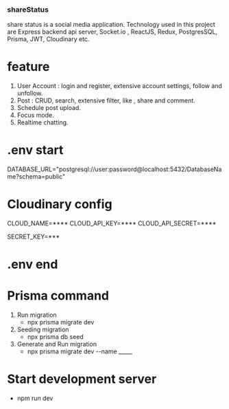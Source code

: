 ### shareStatus 
share status is a social media application. Technology used in this project are Express backend api server, Socket.io , ReactJS, Redux, PostgresSQL, Prisma, JWT, Cloudinary etc. 
# feature
1. User Account  :  login and register, extensive account settings, follow and unfollow.
2. Post : CRUD, search, extensive filter, like , share and comment.
3. Schedule post upload.
4. Focus mode.
5. Realtime chatting.



# .env start

DATABASE_URL="postgresql://user:password@localhost:5432/DatabaseName?schema=public"

# Cloudinary config
CLOUD_NAME=****
CLOUD_API_KEY=****
CLOUD_API_SECRET=****

SECRET_KEY=***

# .env end

# Prisma command
1. Run migration
   * npx prisma migrate dev
2. Seeding migration
   * npx prisma db seed
3. Generate and Run migration
   * npx prisma migrate dev --name _____

# Start development server
   * npm run dev
